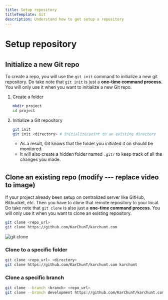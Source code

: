 ```yaml
---
title: Setup repository
titleTemplate: Git
description: Understand how to get setup a repository
---
```


<h1>Setup repository</h1>

## Initialize a new Git repo

To create a repo, you will use the `git init` command to initialize a new git repository. Do take note that `git init` is just a **one-time command process**. You will only use it when you want to initialize a new Git repo.

1. Create a folder

   ```bash
   mkdir project
   cd project
   ```

2. Initialize a Git repository
   ```bash
   git init
   git init <directory> # initialize/point to an existing directory
   ```
   - As a result, Git knows that the folder you initiated it on should be monitored.
   - It will also create a hidden folder named `.git/` to keep track of all the changes you made.

## Clone an existing repo (modify --- replace video to image)

If your project already been setup on centralized server like GitHub, Bitbucket, etc. Then you have to clone that remote repository to your local. Do take note that `git clone` is also just a **one-time command process**. You will only use it when you want to clone an existing repository.

```bash
git clone <repo_url>
git clone https://github.com/KarChunT/karchunt.com
```

![git clone](/docs/git/git-sim-clone.png)

### Clone to a specific folder

```bash
git clone <repo_url> <directory>
git clone https://github.com/KarChunT/karchunt.com karchunt
```

### Clone a specific branch

```bash
git clone --branch <branch> <repo_url>
git clone --branch development https://github.com/KarChunT/karchunt.com
```

<style scoped>
h2 {
  margin-top: 36px;
}
</style>
